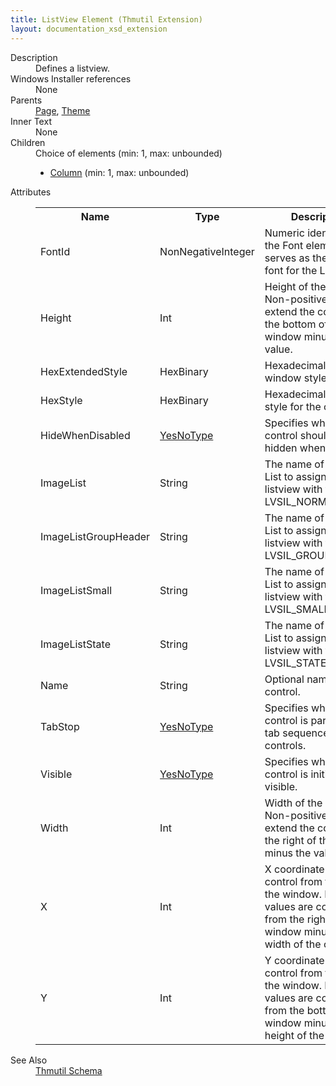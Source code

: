 ```yaml
---
title: ListView Element (Thmutil Extension)
layout: documentation_xsd_extension
---
```

<dl>
  <dt>Description</dt>
  <dd>Defines a listview.</dd>
  <dt>Windows Installer references</dt>
  <dd>None</dd>
  <dt>Parents</dt>
  <dd>
    <a href="../thmutil/page" class="extension">Page</a>, <a href="../thmutil/theme" class="extension">Theme</a></dd>
  <dt>Inner Text</dt>
  <dd>None</dd>
  <dt>Children</dt>
  <dd>Choice of elements (min: 1, max: unbounded)<ul><li><a href="../thmutil/column" class="extension">Column</a> (min: 1, max: unbounded)</li></ul></dd>
  <dt>Attributes</dt>
  <dd>
    <table cellspacing="0" cellpadding="0" class="schema">
      <tr>
        <th width="15%">Name</th>
        <th width="15%">Type</th>
        <th width="65%">Description</th>
        <th width="15%">Required</th>
      </tr>
      <tr>
        <td>FontId</td>
        <td>NonNegativeInteger</td>
        <td>Numeric identifier to the Font element that serves as the default font for the ListView.</td>
        <td>&nbsp;</td>
      </tr>
      <tr>
        <td>Height</td>
        <td>Int</td>
        <td>Height of the control. Non-positive values extend the control to the bottom of the window minus the value.</td>
        <td>Yes</td>
      </tr>
      <tr>
        <td>HexExtendedStyle</td>
        <td>HexBinary</td>
        <td>Hexadecimal extended window style.</td>
        <td>&nbsp;</td>
      </tr>
      <tr>
        <td>HexStyle</td>
        <td>HexBinary</td>
        <td>Hexadecimal window style for the control.</td>
        <td>&nbsp;</td>
      </tr>
      <tr>
        <td>HideWhenDisabled</td>
        <td><a href="../thmutil/simple_type_yesnotype">YesNoType</a></td>
        <td>Specifies whether the control should be hidden when disabled.</td>
        <td>&nbsp;</td>
      </tr>
      <tr>
        <td>ImageList</td>
        <td>String</td>
        <td>The name of the Image List to assign to this listview with type LVSIL_NORMAL.</td>
        <td>&nbsp;</td>
      </tr>
      <tr>
        <td>ImageListGroupHeader</td>
        <td>String</td>
        <td>The name of the Image List to assign to this listview with type LVSIL_GROUPHEADER.</td>
        <td>&nbsp;</td>
      </tr>
      <tr>
        <td>ImageListSmall</td>
        <td>String</td>
        <td>The name of the Image List to assign to this listview with type LVSIL_SMALL.</td>
        <td>&nbsp;</td>
      </tr>
      <tr>
        <td>ImageListState</td>
        <td>String</td>
        <td>The name of the Image List to assign to this listview with type LVSIL_STATE.</td>
        <td>&nbsp;</td>
      </tr>
      <tr>
        <td>Name</td>
        <td>String</td>
        <td>Optional name for the control.</td>
        <td>&nbsp;</td>
      </tr>
      <tr>
        <td>TabStop</td>
        <td><a href="../thmutil/simple_type_yesnotype">YesNoType</a></td>
        <td>Specifies whether the control is part of the tab sequence of controls.</td>
        <td>&nbsp;</td>
      </tr>
      <tr>
        <td>Visible</td>
        <td><a href="../thmutil/simple_type_yesnotype">YesNoType</a></td>
        <td>Specifies whether the control is initially visible.</td>
        <td>&nbsp;</td>
      </tr>
      <tr>
        <td>Width</td>
        <td>Int</td>
        <td>Width of the control. Non-positive values extend the control to the right of the window minus the value.</td>
        <td>Yes</td>
      </tr>
      <tr>
        <td>X</td>
        <td>Int</td>
        <td>X coordinate for the control from the left of the window. Negative values are coordinates from the right of the window minus the width of the control.</td>
        <td>Yes</td>
      </tr>
      <tr>
        <td>Y</td>
        <td>Int</td>
        <td>Y coordinate for the control from the top of the window. Negative values are coordinates from the bottom of the window minus the height of the control.</td>
        <td>Yes</td>
      </tr>
    </table>
  </dd>
  <dt>See Also</dt>
  <dd>
    <a href="../thmutil">Thmutil Schema</a>
  </dd>
</dl>
